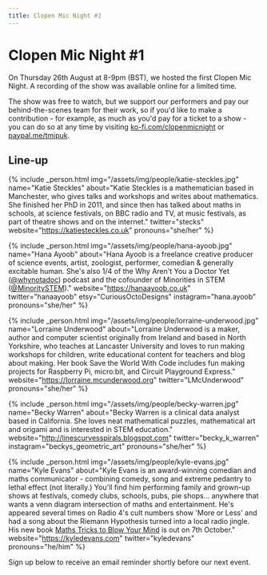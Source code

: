 ```yaml
---
title: Clopen Mic Night #1
---
```


# Clopen Mic Night #1
On Thursday 26th August at 8-9pm (BST), we hosted the first Clopen Mic Night. A recording of the show was available online for a limited time.

The show was free to watch, but we support our performers and pay our behind-the-scenes team 
for their work, so if you'd like to make a contribution - for example, as much as you'd pay 
for a ticket to a show - you can do so at any time by visiting 
[ko-fi.com/clopenmicnight](https://ko-fi.com/clopenmicnight) or
[paypal.me/tmipuk](https://paypal.me/tmipuk).

## Line-up
{% include _person.html
    img="/assets/img/people/katie-steckles.jpg"
    name="Katie Steckles"
    about="Katie Steckles is a mathematician based in Manchester, who gives talks and workshops and writes about mathematics. She finished her PhD in 2011, and since then has talked about maths in schools, at science festivals, on BBC radio and TV, at music festivals, as part of theatre shows and on the internet."
    twitter="stecks"
    website="https://katiesteckles.co.uk"
    pronouns="she/her"
%}

{% include _person.html
    img="/assets/img/people/hana-ayoob.jpg"
    name="Hana Ayoob"
    about="Hana Ayoob is a freelance creative producer of science events, artist, zoologist, performer, comedian & generally excitable human. She's also 1/4 of the Why Aren't You a Doctor Yet (<a href='https://twitter.com/whynotadoc'>@whynotadoc</a>) podcast and the cofounder of Minorities in STEM (<a href='https://twitter.com/minorityinstem'>@MinoritySTEM</a>)."
    website="https://hanaayoob.co.uk"
    twitter="hanaayoob"
    etsy="CuriousOctoDesigns"
    instagram="hana.ayoob"
    pronouns="she/her"
%}

{% include _person.html
    img="/assets/img/people/lorraine-underwood.jpg"
    name="Lorraine Underwood"
    about="Lorraine Underwood is a maker, author and computer scientist originally from Ireland and based in North Yorkshire, who teaches at Lancaster University and loves to run making workshops for children, write educational content for teachers and blog about making. Her book Save the World With Code includes fun making projects for Raspberry Pi, micro:bit, and Circuit Playground Express."
    website="https://lorraine.mcunderwood.org"
    twitter="LMcUnderwood"
    pronouns="she/her"
%}

{% include _person.html
    img="/assets/img/people/becky-warren.jpg"
    name="Becky Warren"
    about="Becky Warren is a clinical data analyst based in California. She loves neat mathematical puzzles, mathematical art and origami and is interested in STEM education."
    website="http://linescurvesspirals.blogspot.com"
    twitter="becky_k_warren"
    instagram="beckys_geometric_art"
    pronouns="she/her"
%}

{% include _person.html
    img="/assets/img/people/kyle-evans.jpg"
    name="Kyle Evans"
    about="Kyle Evans is an award-winning comedian and maths communicator - combining comedy, song and extreme pedantry to lethal effect (not literally.) You'll find him performing family and grown-up shows at festivals, comedy clubs, schools, pubs, pie shops... anywhere that wants a venn diagram intersection of maths and entertainment. He's appeared several times on Radio 4's cult numbers show 'More or Less' and had a song about the Riemann Hypothesis turned into a local radio jingle. His new book <a href='https://atlantic-books.co.uk/book/maths-tricks-to-blow-your-mind/'>Maths Tricks to Blow Your Mind</a> is out on 7th October."
    website="https://kyledevans.com"
    twitter="kyledevans"
    pronouns="he/him"
%}

Sign up below to receive an email reminder shortly before our next event.
<div class="sender-form-field" data-sender-form-id="ks7i2oxmaq7jqdqvszm" style="text-align:center"></div>

